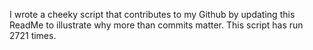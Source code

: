 I wrote a cheeky script that contributes to my Github by updating this ReadMe to illustrate why more than commits matter. This script has run 2721 times.